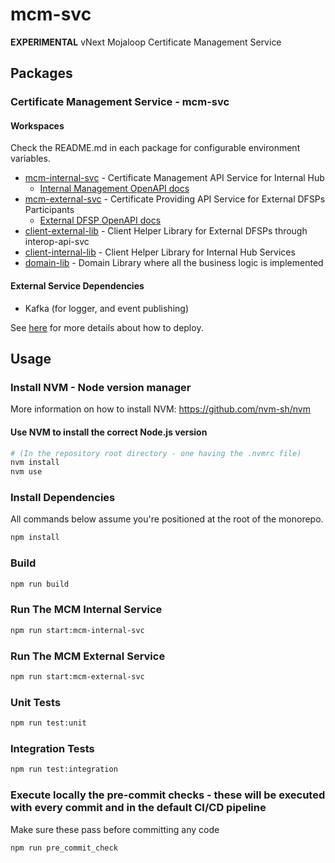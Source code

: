 # mcm-svc

**EXPERIMENTAL** vNext Mojaloop Certificate Management Service

## Packages

### Certificate Management Service - mcm-svc

#### Workspaces

Check the README.md in each package for configurable environment variables.

- [mcm-internal-svc](./packages/mcm-internal-svc) - Certificate Management API Service for Internal Hub
  - [Internal Management OpenAPI docs](./docs)
- [mcm-external-svc](./packages/mcm-external-svc) - Certificate Providing API Service for External DFSPs Participants
  - [External DFSP OpenAPI docs](./docs)
- [client-external-lib](./packages/client-external-lib) - Client Helper Library for External DFSPs through interop-api-svc
- [client-internal-lib](./packages/client-internal-lib) - Client Helper Library for Internal Hub Services
- [domain-lib](./packages/domain-lib) - Domain Library where all the business logic is implemented

#### External Service Dependencies
<!-- - MongoDB -->
- Kafka (for logger, and event publishing)

See [here](https://github.com/mojaloop/platform-shared-tools/tree/main/packages/deployment/docker-compose-infra)
for more details about how to deploy.

## Usage

### Install NVM - Node version manager

More information on how to install NVM: https://github.com/nvm-sh/nvm

#### Use NVM to install the correct Node.js version

```bash
# (In the repository root directory - one having the .nvmrc file)
nvm install
nvm use
```

### Install Dependencies

All commands below assume you're positioned at the root of the monorepo.

```bash
npm install
```

### Build

```bash
npm run build
```

### Run The MCM Internal Service

```bash
npm run start:mcm-internal-svc
```

### Run The MCM External Service

```bash
npm run start:mcm-external-svc
```

### Unit Tests

```bash
npm run test:unit
```

### Integration Tests

```bash
npm run test:integration
```

### Execute locally the pre-commit checks - these will be executed with every commit and in the default CI/CD pipeline
Make sure these pass before committing any code

```bash
npm run pre_commit_check
```

